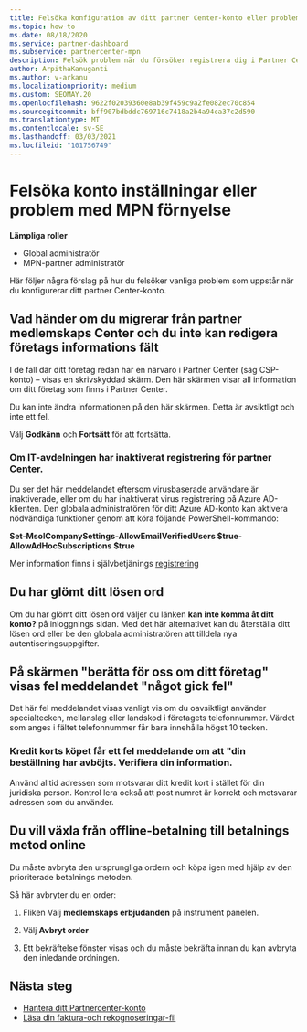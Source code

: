 ```yaml
---
title: Felsöka konfiguration av ditt partner Center-konto eller problem med MPN-förnyelse
ms.topic: how-to
ms.date: 08/18/2020
ms.service: partner-dashboard
ms.subservice: partnercenter-mpn
description: Felsök problem när du försöker registrera dig i Partner Center. Svarar på utmaningar med betalnings metoder, Forgetting-lösenord och mycket annat.
author: ArpithaKanuganti
ms.author: v-arkanu
ms.localizationpriority: medium
ms.custom: SEOMAY.20
ms.openlocfilehash: 9622f02039360e8ab39f459c9a2fe082ec70c854
ms.sourcegitcommit: bff907bdbddc769716c7418a2b4a94ca37c2d590
ms.translationtype: MT
ms.contentlocale: sv-SE
ms.lasthandoff: 03/03/2021
ms.locfileid: "101756749"
---
```

# <a name="troubleshoot-account-setup-or-mpn-renewal-issues"></a>Felsöka konto inställningar eller problem med MPN förnyelse


**Lämpliga roller**

- Global administratör
- MPN-partner administratör 
 
Här följer några förslag på hur du felsöker vanliga problem som uppstår när du konfigurerar ditt partner Center-konto.

## <a name="what-happens-if-you-are-migrating-from-partner-membership-center-and-you-cant-edit-any-company-information-fields"></a>Vad händer om du migrerar från partner medlemskaps Center och du inte kan redigera företags informations fält

I de fall där ditt företag redan har en närvaro i Partner Center (säg CSP-konto) – visas en skrivskyddad skärm. Den här skärmen visar all information om ditt företag som finns i Partner Center.

Du kan inte ändra informationen på den här skärmen. Detta är avsiktligt och inte ett fel.

Välj **Godkänn** och **Fortsätt** för att fortsätta.


### <a name="if-the-it-department-has-turned-off-sign-up-for-partner-center"></a>Om IT-avdelningen har inaktiverat **registrering för partner Center**.

Du ser det här meddelandet eftersom virusbaserade användare är inaktiverade, eller om du har inaktiverat virus registrering på Azure AD-klienten. Den globala administratören för ditt Azure AD-konto kan aktivera nödvändiga funktioner genom att köra följande PowerShell-kommando:

**Set-MsolCompanySettings-AllowEmailVerifiedUsers $true-AllowAdHocSubscriptions $true**

Mer information finns i självbetjänings [registrering](/azure/active-directory/users-groups-roles/directory-self-service-signup)

## <a name="you-forgot-your-password"></a>Du har glömt ditt lösen ord

Om du har glömt ditt lösen ord väljer du länken **kan inte komma åt ditt konto?** på inloggnings sidan. Med det här alternativet kan du återställa ditt lösen ord eller be den globala administratören att tilldela nya autentiseringsuppgifter.

## <a name="on-the-tell-us-about-your-company-screen-you-receive-a-something-went-wrong-error"></a>På skärmen "berätta för oss om ditt företag" visas fel meddelandet "något gick fel"

Det här fel meddelandet visas vanligt vis om du oavsiktligt använder specialtecken, mellanslag eller landskod i företagets telefonnummer. Värdet som anges i fältet telefonnummer får bara innehålla högst 10 tecken.


### <a name="your-credit-card-purchase-is-receiving-an-error-message-stating-that-your-order-was-declined-please-verify-your-information"></a>Kredit korts köpet får ett fel meddelande om att "din beställning har avböjts. Verifiera din information.


Använd alltid adressen som motsvarar ditt kredit kort i stället för din juridiska person. Kontrol lera också att post numret är korrekt och motsvarar adressen som du använder.

## <a name="you-want-to-switch-from-offline-payment-to-online-payment-method"></a>Du vill växla från offline-betalning till betalnings metod online 

Du måste avbryta den ursprungliga ordern och köpa igen med hjälp av den prioriterade betalnings metoden.

Så här avbryter du en order:

1. Fliken Välj **medlemskaps erbjudanden** på instrument panelen.

2. Välj **Avbryt order**

3. Ett bekräftelse fönster visas och du måste bekräfta innan du kan avbryta den inledande ordningen.

## <a name="next-steps"></a>Nästa steg

- [Hantera ditt Partnercenter-konto](partner-center-account-setup.md)
- [Läsa din faktura-och rekognoseringar-fil](read-your-bill.md)

